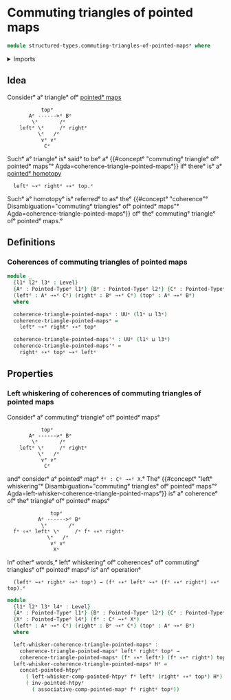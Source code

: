 # Commuting triangles of pointed maps

```agda
module structured-types.commuting-triangles-of-pointed-mapsᵉ where
```

<details><summary>Imports</summary>

```agda
open import foundation.universe-levelsᵉ

open import structured-types.pointed-homotopiesᵉ
open import structured-types.pointed-mapsᵉ
open import structured-types.pointed-typesᵉ
open import structured-types.whiskering-pointed-homotopies-compositionᵉ
```

</details>

## Idea

Considerᵉ aᵉ triangleᵉ ofᵉ [pointedᵉ maps](structured-types.pointed-maps.mdᵉ)

```text
           topᵉ
       Aᵉ ------>ᵉ Bᵉ
        \ᵉ       /ᵉ
    leftᵉ \ᵉ     /ᵉ rightᵉ
          \ᵉ   /ᵉ
           ∨ᵉ ∨ᵉ
            Cᵉ
```

Suchᵉ aᵉ triangleᵉ isᵉ saidᵉ to beᵉ aᵉ
{{#conceptᵉ "commutingᵉ triangleᵉ ofᵉ pointedᵉ maps"ᵉ Agda=coherence-triangle-pointed-mapsᵉ}}
ifᵉ thereᵉ isᵉ aᵉ [pointedᵉ homotopy](structured-types.pointed-homotopies.mdᵉ)

```text
  leftᵉ ~∗ᵉ rightᵉ ∘∗ᵉ top.ᵉ
```

Suchᵉ aᵉ homotopyᵉ isᵉ referredᵉ to asᵉ theᵉ
{{#conceptᵉ "coherence"ᵉ Disambiguation="commutingᵉ trianglesᵉ ofᵉ pointedᵉ maps"ᵉ Agda=coherence-triangle-pointed-mapsᵉ}}
ofᵉ theᵉ commutingᵉ triangleᵉ ofᵉ pointedᵉ maps.ᵉ

## Definitions

### Coherences of commuting triangles of pointed maps

```agda
module _
  {l1ᵉ l2ᵉ l3ᵉ : Level}
  {Aᵉ : Pointed-Typeᵉ l1ᵉ} {Bᵉ : Pointed-Typeᵉ l2ᵉ} {Cᵉ : Pointed-Typeᵉ l3ᵉ}
  (leftᵉ : Aᵉ →∗ᵉ Cᵉ) (rightᵉ : Bᵉ →∗ᵉ Cᵉ) (topᵉ : Aᵉ →∗ᵉ Bᵉ)
  where

  coherence-triangle-pointed-mapsᵉ : UUᵉ (l1ᵉ ⊔ l3ᵉ)
  coherence-triangle-pointed-mapsᵉ =
    leftᵉ ~∗ᵉ rightᵉ ∘∗ᵉ topᵉ

  coherence-triangle-pointed-maps'ᵉ : UUᵉ (l1ᵉ ⊔ l3ᵉ)
  coherence-triangle-pointed-maps'ᵉ =
    rightᵉ ∘∗ᵉ topᵉ ~∗ᵉ leftᵉ
```

## Properties

### Left whiskering of coherences of commuting triangles of pointed maps

Considerᵉ aᵉ commutingᵉ triangleᵉ ofᵉ pointedᵉ mapsᵉ

```text
           topᵉ
       Aᵉ ------>ᵉ Bᵉ
        \ᵉ       /ᵉ
    leftᵉ \ᵉ     /ᵉ rightᵉ
          \ᵉ   /ᵉ
           ∨ᵉ ∨ᵉ
            Cᵉ
```

andᵉ considerᵉ aᵉ pointedᵉ mapᵉ `fᵉ : Cᵉ →∗ᵉ X`.ᵉ Theᵉ
{{#conceptᵉ "leftᵉ whiskering"ᵉ Disambiguation="commutingᵉ trianglesᵉ ofᵉ pointedᵉ maps"ᵉ Agda=left-whisker-coherence-triangle-pointed-mapsᵉ}}
isᵉ aᵉ coherenceᵉ ofᵉ theᵉ triangleᵉ ofᵉ pointedᵉ mapsᵉ

```text
              topᵉ
          Aᵉ ------>ᵉ Bᵉ
           \ᵉ       /ᵉ
  fᵉ ∘∗ᵉ leftᵉ \ᵉ     /ᵉ fᵉ ∘∗ᵉ rightᵉ
             \ᵉ   /ᵉ
              ∨ᵉ ∨ᵉ
               Xᵉ
```

Inᵉ otherᵉ words,ᵉ leftᵉ whiskeringᵉ ofᵉ coherencesᵉ ofᵉ commutingᵉ trianglesᵉ ofᵉ pointedᵉ
mapsᵉ isᵉ anᵉ operationᵉ

```text
  (leftᵉ ~∗ᵉ rightᵉ ∘∗ᵉ topᵉ) → (fᵉ ∘∗ᵉ leftᵉ ~∗ᵉ (fᵉ ∘∗ᵉ rightᵉ) ∘∗ᵉ top).ᵉ
```

```agda
module _
  {l1ᵉ l2ᵉ l3ᵉ l4ᵉ : Level}
  {Aᵉ : Pointed-Typeᵉ l1ᵉ} {Bᵉ : Pointed-Typeᵉ l2ᵉ} {Cᵉ : Pointed-Typeᵉ l3ᵉ}
  {Xᵉ : Pointed-Typeᵉ l4ᵉ} (fᵉ : Cᵉ →∗ᵉ Xᵉ)
  (leftᵉ : Aᵉ →∗ᵉ Cᵉ) (rightᵉ : Bᵉ →∗ᵉ Cᵉ) (topᵉ : Aᵉ →∗ᵉ Bᵉ)
  where

  left-whisker-coherence-triangle-pointed-mapsᵉ :
    coherence-triangle-pointed-mapsᵉ leftᵉ rightᵉ topᵉ →
    coherence-triangle-pointed-mapsᵉ (fᵉ ∘∗ᵉ leftᵉ) (fᵉ ∘∗ᵉ rightᵉ) topᵉ
  left-whisker-coherence-triangle-pointed-mapsᵉ Hᵉ =
    concat-pointed-htpyᵉ
      ( left-whisker-comp-pointed-htpyᵉ fᵉ leftᵉ (rightᵉ ∘∗ᵉ topᵉ) Hᵉ)
      ( inv-pointed-htpyᵉ
        ( associative-comp-pointed-mapᵉ fᵉ rightᵉ topᵉ))
```